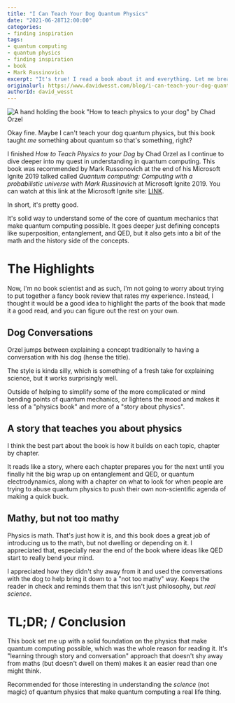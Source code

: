 ```yaml
---
title: "I Can Teach Your Dog Quantum Physics"
date: "2021-06-28T12:00:00"
categories:
- finding inspiration
tags:
- quantum computing
- quantum physics
- finding inspiration
- book
- Mark Russinovich
excerpt: "It's true! I read a book about it and everything. Let me breakdown the highlights of this book that does a pretty good job of explaining the physics behind quantum computing."
originalurl: https://www.davidwesst.com/blog/i-can-teach-your-dog-quantum-physics/
authorId: david_wesst
---
```


![A hand holding the book "How to teach physics to your dog" by Chad Orzel]("/images/2021-06-28-i-can-teach-your-dog-quantum-physics/physics_dog_resized.jpg")

Okay fine. Maybe I can't teach your dog quantum physics, but this book taught _me_ something about quantum so that's something, right?

I finished _How to Teach Physics to your Dog_ by Chad Orzel as I continue to dive deeper into my quest in understanding in quantum computing. This book was recommended by Mark Russonovich at the end of his Microsoft Ignite 2019 talked called _Quantum computing: Computing with a probabilistic universe with Mark Russinovich_ at Microsoft Ignite 2019. You can watch at this link at the Microsoft Ignite site: [LINK](https://myignite.microsoft.com/archives/IG19-BRK4011).

In short, it's pretty good.

It's solid way to understand some of the core of quantum mechanics that make quantum computing possible. It goes deeper just defining concepts like superposition, entanglement, and QED, but it also gets into a bit of the math and the history side of the concepts.

# The Highlights
Now, I'm no book scientist and as such, I'm not going to worry about trying to put together a fancy book review that rates my experience. Instead, I thought it would be a good idea to highlight the parts of the book that made it a good read, and you can figure out the rest on your own.

## Dog Conversations
Orzel jumps between explaining a concept traditionally to having a conversation with his dog (hense the title). 

The style is kinda silly, which is something of a fresh take for explaining science, but it works surprisingly well. 

Outside of helping to simplify some of the more complicated or mind bending points of quantum mechanics, or lightens the mood and makes it less of a "physics book" and more of a "story about physics".

## A story that teaches you about physics
I think the best part about the book is how it builds on each topic, chapter by chapter. 

It reads like a story, where each chapter prepares you for the next until you finally hit the big wrap up on entanglement and QED, or quantum electrodynamics, along with a chapter on what to look for when people are trying to abuse quantum physics to push their own non-scientific agenda of making a quick buck.

## Mathy, but not too mathy
Physics is math. That's just how it is, and this book does a great job of introducing us to the math, but not dwelling or depending on it. I appreciated that, especially near the end of the book where ideas like QED start to really bend your mind.

I appreciated how they didn't shy away from it and used the conversations with the dog to help bring it down to a "not too mathy" way. Keeps the reader in check and reminds them that this isn't just philosophy, but _real science_.

# TL;DR; / Conclusion

This book set me up with a solid foundation on the physics that make quantum computing possible, which was the whole reason for reading it. It's "learning through story and conversation" approach that doesn't shy away from maths (but doesn't dwell on them) makes it an easier read than one might think.

Recommended for those interesting in understanding the _science_ (not magic) of quantum physics that make quantum computing a real life thing.
